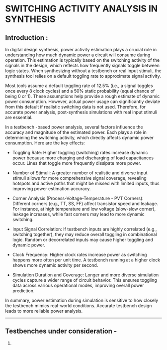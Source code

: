 # SWITCHING ACTIVITY ANALYSIS IN SYNTHESIS 
## Introduction :

In digital design synthesis, power activity estimation plays a crucial role in understanding how much dynamic power a circuit will consume during operation. This estimation is typically based on the switching activity of the signals in the design, which reflects how frequently signals toggle between logic states. When synthesizing without a testbench or real input stimuli, the synthesis tool relies on a default toggling rate to approximate signal activity. 

Most tools assume a default toggling rate of 12.5% (i.e., a signal toggles once every 8 clock cycles) and a 50% static probability (equal chance of being 0 or 1). These assumptions help provide a rough estimate of dynamic power consumption. However, actual power usage can significantly deviate from this default if realistic switching data is not used. Therefore, for accurate power analysis, post-synthesis simulations with real input stimuli are essential.

In a testbench -based power analysis, several factors influence the accuracy and magnitude of the estimated power. Each plays a role in determining the switching activity, which directly affects dynamic power consumption. Here are the key effects:

- Toggling Rate: Higher toggling (switching) rates increase dynamic power because more charging and discharging of load capacitances occur. Lines that toggle more frequently dissipate more power.

- Number of Stimuli: A greater number of realistic and diverse input stimuli allows for more comprehensive signal coverage, revealing hotspots and active paths that might be missed with limited inputs, thus improving power estimation accuracy.

- Corner Analysis (Process-Voltage-Temperature - PVT Corners): Different corners (e.g., TT, SS, FF) affect transistor speed and leakage. For instance, at high temperature and low voltage (slow-slow corner), leakage increases, while fast corners may lead to more dynamic switching.

- Input Signal Correlation: If testbench inputs are highly correlated (e.g., switching together), they may reduce overall toggling in combinational logic. Random or decorrelated inputs may cause higher toggling and dynamic power.

- Clock Frequency: Higher clock rates increase power as switching happens more often per unit time. A testbench running at a higher clock shows more dynamic activity per second.

- Simulation Duration and Coverage: Longer and more diverse simulation cycles capture a wider range of circuit behavior. This ensures toggling data across various operational modes, improving overall power prediction.

In summary, power estimation during simulation is sensitive to how closely the testbench mimics real-world conditions. Accurate testbench design leads to more reliable power analysis.

----

## Testbenches under consideration -
1. 
